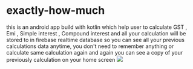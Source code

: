 # exactly-how-much
this is an android app build with kotlin which help user to calculate GST , Emi , Simple interest , Compound interest and all your calculation will be stored to in firebase realtime database so you can see all your previous calculations data  anytime, you don't need to remember anything or calculate same calculation again and again you can see a copy of your previously calculation on your home screen 
![](https://github.com/adityamathur0811/exactly-how-much/blob/master/images/1.png)
